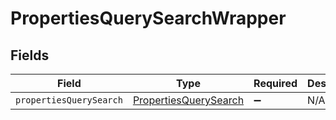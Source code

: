 # PropertiesQuerySearchWrapper


## Fields

| Field                                                                 | Type                                                                  | Required                                                              | Description                                                           |
| --------------------------------------------------------------------- | --------------------------------------------------------------------- | --------------------------------------------------------------------- | --------------------------------------------------------------------- |
| `propertiesQuerySearch`                                               | [PropertiesQuerySearch](../../models/shared/propertiesquerysearch.md) | :heavy_minus_sign:                                                    | N/A                                                                   |